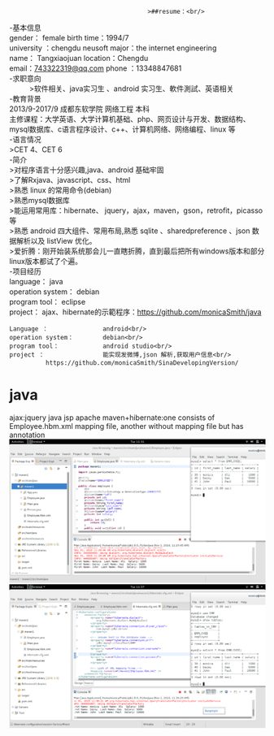                                           >##resume：<br/>
-基本信息<br/>
       gender：     female                            birth time：1994/7            		   <br/>
       university ：chengdu neusoft                   major：the internet engineering<br/>
       name：        Tangxiaojuan                     location：Chengdu<br/>
       email：743322319@qq.com                        phone ：13348847681 <br/>
-求职意向<br/>
           >软件相关、java实习生 、android 实习生、軟件測試、英语相关<br/>
-教育背景<br/>
         2013/9-2017/9 	成都东软学院  网络工程  本科 <br/>
        主修课程：大学英语、大学计算机基础、php、网页设计与开发、数据结构、mysql数据库、c语言程序设计、c++、计算机网络、网络编程、linux 等<br/>
-语言情况<br/>
       >CET 4、CET 6<br/>
-简介<br/>
       >对程序语言十分感兴趣,java、android 基础牢固<br/>
       >了解Rxjava、javascript、css、html<br/>
       >熟悉 linux 的常用命令(debian)<br/>
       >熟悉mysql数据库<br/>
       >能运用常用库：hibernate、 jquery，ajax，maven，gson，retrofit，picasso等<br/>
       >熟悉 android 四大组件、常用布局,熟悉 sqlite 、sharedpreference 、json 数据解析以及 listView 优化。      <br/>
       >爱折腾：刚开始装系统那会儿一直瞎折腾，直到最后把所有windows版本和部分linux版本都试了个遍。<br/>
-项目经历<br/>
    language：                java <br/>
    operation system：        debian<br/>
    program tool：            eclipse<br/>
    project：                 ajax、hibernate的示範程序：https://github.com/monicaSmith/java<br/>

    Language ：               android<br/>
    operation system：        debian<br/>
    program tool：            android studio<br/>
    project ：                能实现发微博,json 解析,获取用户信息<br/>
              https://github.com/monicaSmith/SinaDevelopingVersion/
       

# java
ajax:jquery java jsp apache
maven+hibernate:one consists of Employee.hbm.xml mapping file,
                another without mapping file but has annotation
![SCREENSHOT](anatation1.png)
![SCREENSHOT](mapping.png)

